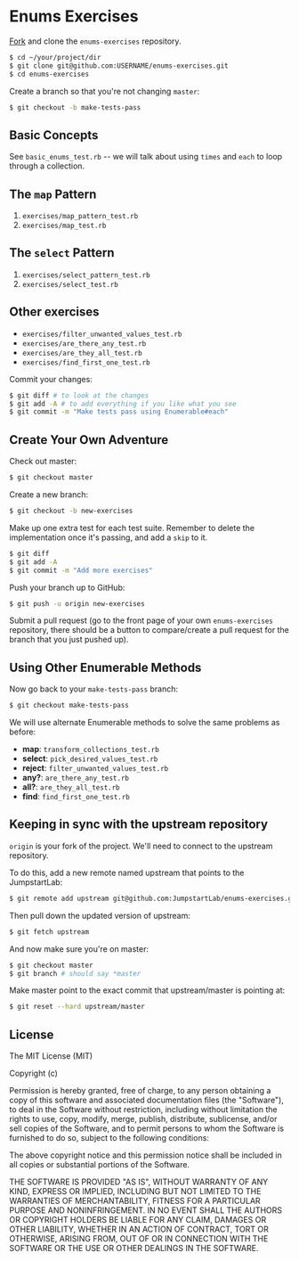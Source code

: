 # Enums Exercises

[Fork](https://github.com/JumpstartLab/enums-exercises/fork) and clone the `enums-exercises` repository.

```bash
$ cd ~/your/project/dir
$ git clone git@github.com:USERNAME/enums-exercises.git
$ cd enums-exercises
```

Create a branch so that you're not changing `master`:

```bash
$ git checkout -b make-tests-pass
```

## Basic Concepts

See `basic_enums_test.rb` -- we will talk about using `times` and `each` to loop through a collection.

## The `map` Pattern

1. `exercises/map_pattern_test.rb`
2. `exercises/map_test.rb`

## The `select` Pattern

1. `exercises/select_pattern_test.rb`
2. `exercises/select_test.rb`

## Other exercises

* `exercises/filter_unwanted_values_test.rb`
* `exercises/are_there_any_test.rb`
* `exercises/are_they_all_test.rb`
* `exercises/find_first_one_test.rb`

Commit your changes:

```bash
$ git diff # to look at the changes
$ git add -A # to add everything if you like what you see
$ git commit -m "Make tests pass using Enumerable#each"
```

## Create Your Own Adventure

Check out master:

```bash
$ git checkout master
```

Create a new branch:

```bash
$ git checkout -b new-exercises
```

Make up one extra test for each test suite. Remember to delete the implementation once it's passing, and add a `skip` to it.

```bash
$ git diff
$ git add -A
$ git commit -m "Add more exercises"
```

Push your branch up to GitHub:

```bash
$ git push -u origin new-exercises
```

Submit a pull request (go to the front page of your own `enums-exercises` repository, there should be a button to compare/create a pull request for the branch that you just pushed up).

## Using Other Enumerable Methods

Now go back to your `make-tests-pass` branch:

```bash
$ git checkout make-tests-pass
```

We will use alternate Enumerable methods to solve the same problems as before:

* **map**: `transform_collections_test.rb`
* **select**: `pick_desired_values_test.rb`
* **reject**: `filter_unwanted_values_test.rb`
* **any?**: `are_there_any_test.rb`
* **all?**: `are_they_all_test.rb`
* **find**: `find_first_one_test.rb`

## Keeping in sync with the upstream repository

`origin` is your fork of the project. We'll need to connect to the upstream repository.

To do this, add a new remote named upstream that points to the JumpstartLab:

```bash
$ git remote add upstream git@github.com:JumpstartLab/enums-exercises.git
```

Then pull down the updated version of upstream:

```bash
$ git fetch upstream
```

And now make sure you're on master:

```bash
$ git checkout master
$ git branch # should say *master
```

Make master point to the exact commit that upstream/master is pointing at:

```bash
$ git reset --hard upstream/master
```

## License

The MIT License (MIT)

Copyright (c) <year> <copyright holders>

Permission is hereby granted, free of charge, to any person obtaining a copy
of this software and associated documentation files (the "Software"), to deal
in the Software without restriction, including without limitation the rights
to use, copy, modify, merge, publish, distribute, sublicense, and/or sell
copies of the Software, and to permit persons to whom the Software is
furnished to do so, subject to the following conditions:

The above copyright notice and this permission notice shall be included in
all copies or substantial portions of the Software.

THE SOFTWARE IS PROVIDED "AS IS", WITHOUT WARRANTY OF ANY KIND, EXPRESS OR
IMPLIED, INCLUDING BUT NOT LIMITED TO THE WARRANTIES OF MERCHANTABILITY,
FITNESS FOR A PARTICULAR PURPOSE AND NONINFRINGEMENT. IN NO EVENT SHALL THE
AUTHORS OR COPYRIGHT HOLDERS BE LIABLE FOR ANY CLAIM, DAMAGES OR OTHER
LIABILITY, WHETHER IN AN ACTION OF CONTRACT, TORT OR OTHERWISE, ARISING FROM,
OUT OF OR IN CONNECTION WITH THE SOFTWARE OR THE USE OR OTHER DEALINGS IN
THE SOFTWARE.
